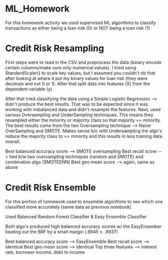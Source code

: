 # ML_Homework

For this homework activity we used supervised ML algorithms to classify transactions as either being a loan risk (0) or NOT being a loan risk (1)

# Credit Risk Resampling #

First steps were to read in the CSV and preprocess the data (binary encode certain columns/make sure only numerical values). I tried using StandardScaler() to scale key values, but I assumed you couldn't do that after looking at where it put my binary values for loan risk (they were decimals and not 0 or 1). After that split data into features (X) from the dependent variable (y)

After that tried classifying the data using a Simple Logistic Regression --> didn't produce the best results. That was to be expected since it was working with imbalanced data and didn't resample the features. Next, used various Oversampling and UnderSampling techniques. This means they resampled either the minority or majority class so that majority == minority. The best results came from the two Oversampling technique --> Naive OverSampling and SMOTE. Makes sense b/c with Undersampling the algo's reduce the majority class to == minority and this results in less training data overall. 

Best balanced accuracy score --> SMOTE oversampling
Best recall score --> tied b/w two oversampling techniques (random and SMOTE) and combination algo (SMOTEENN)
Best geo mean score --> again, same as above

# Credit Risk Ensemble #

For this portion of homework used to ensemble algorithms to see which one classified more accurately (same data as previous notebook)

Used Balanced Random Forest Classifier & Easy Ensemble Classifier

Both algo's produced high balanced accuracy scores w/ the EasyEnsember beating out the BRF by a small margin (.9945 v. .9937)

Best balanced accuracy score --> EasyEnsemble
Best recall score --> identical
Best geo mean score --> identical
Top three features --> interest rate, borrower income, debt to income




